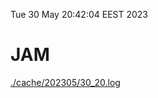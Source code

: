Tue 30 May 20:42:04 EEST 2023
# JAM
<a href='./cache/202305/30_20.log'>./cache/202305/30_20.log</a>
